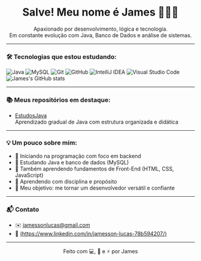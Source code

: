<h1 align="center">Salve! Meu nome é James 🧑🏽‍💻</h1>

<p align="center">
  Apaxionado por desenvolvimento, lógica e tecnologia.<br>
  Em constante evolução com Java, Banco de Dados e análise de sistemas.
</p>

---

### 🛠 Tecnologias que estou estudando:

![Java](https://img.shields.io/badge/Java-ED8B00?style=for-the-badge&logo=java&logoColor=white)
![MySQL](https://img.shields.io/badge/MySQL-005C84?style=for-the-badge&logo=mysql&logoColor=white)
![Git](https://img.shields.io/badge/Git-F05032?style=for-the-badge&logo=git&logoColor=white)
![GitHub](https://img.shields.io/badge/GitHub-121011?style=for-the-badge&logo=github&logoColor=white)
![IntelliJ IDEA](https://img.shields.io/badge/IntelliJ_IDEA-000000.svg?style=for-the-badge&logo=intellij-idea&logoColor=white)
![Visual Studio Code](https://img.shields.io/badge/VSCode-007ACC?style=for-the-badge&logo=visual-studio-code&logoColor=white)
![James's GitHub stats](https://github-readme-stats.vercel.app/api?username=James-Script&show_icons=true&theme=tokyonight)

---

### 📚 Meus repositórios em destaque:

- [EstudosJava](https://github.com/James-crypt-code/EstudosJava)  
  Aprendizado gradual de Java com estrutura organizada e didática

---

### 💡 Um pouco sobre mim:

- 📌 Iniciando na programação com foco em backend
- 📘 Estudando Java e banco de dados (MySQL)
- 🎨 Também aprendendo fundamentos de Front-End (HTML, CSS, JavaScript)
- 🌱 Aprendendo com disciplina e propósito
- 🚀 Meu objetivo: me tornar um desenvolvedor versátil e confiante

---

### 📬 Contato

- ✉️ [jamessonlucas@gmail.com](mailto:jamessonlucas@gmail.com)
- 📎 [(https://www.linkedin.com/in/jamesson-lucas-78b594207/)](https://www.linkedin.com/in/jamesson-lucas-78b594207/)

---

<p align="center">
  Feito com 💻, 🧠 e ⚡ por James
</p>

